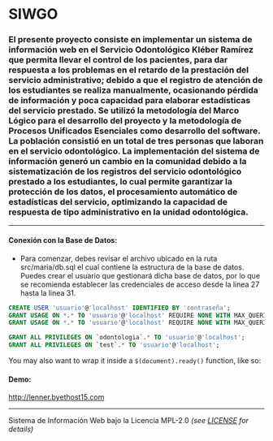 # SIWGO

### El presente proyecto consiste en implementar un sistema de información web en el Servicio Odontológico Kléber Ramírez que permita llevar el control de los pacientes, para dar respuesta a los problemas en el retardo de la prestación del servicio administrativo; debido a que el registro de atención de los estudiantes se realiza manualmente, ocasionando pérdida de información y poca capacidad para elaborar estadísticas del servicio prestado. Se utilizó la metodología del Marco Lógico para el desarrollo del proyecto y la metodología de Procesos Unificados Esenciales como desarrollo del software. La población consistió en un total de tres personas que laboran en el servicio odontológico. La implementación del sistema de información generó un cambio en la comunidad debido a la sistematización de los registros del servicio odontológico prestado a los estudiantes, lo cual permite garantizar la protección de los datos, el procesamiento automático de estadísticas del servicio, optimizando la capacidad de respuesta de tipo administrativo en la unidad odontológica.

---

#### Conexión con la Base de Datos:

* Para comenzar, debes revisar el archivo ubicado en la ruta src/maria/db.sql el cual contiene la estructura de la base de datos. Puedes crear el usuario que gestionará dicha base de datos, por lo que se recomienda establecer las credenciales de acceso desde la linea 27 hasta la linea 31.

```sql
CREATE USER 'usuario'@'localhost' IDENTIFIED BY 'contraseña';
GRANT USAGE ON *.* TO 'usuario'@'localhost' REQUIRE NONE WITH MAX_QUERIES_PER_HOUR 0 MAX_CONNECTIONS_PER_HOUR 0 MAX_UPDATES_PER_HOUR 0 MAX_USER_CONNECTIONS 0;
GRANT USAGE ON *.* TO 'usuario'@'localhost' REQUIRE NONE WITH MAX_QUERIES_PER_HOUR 0 MAX_CONNECTIONS_PER_HOUR 0 MAX_UPDATES_PER_HOUR 0 MAX_USER_CONNECTIONS 0;

GRANT ALL PRIVILEGES ON `odontologia`.* TO 'usuario'@'localhost';
GRANT ALL PRIVILEGES ON `test`.* TO 'usuario'@'localhost';
```

You may also want to wrap it inside a `$(document).ready()` function, like so:


#### Demo:

http://lenner.byethost15.com

---

Sistema de Información Web bajo la Licencia MPL-2.0 *(see [LICENSE](https://github.com/stowball/jQuery-rwdImageMaps/blob/master/LICENSE) for details)*  